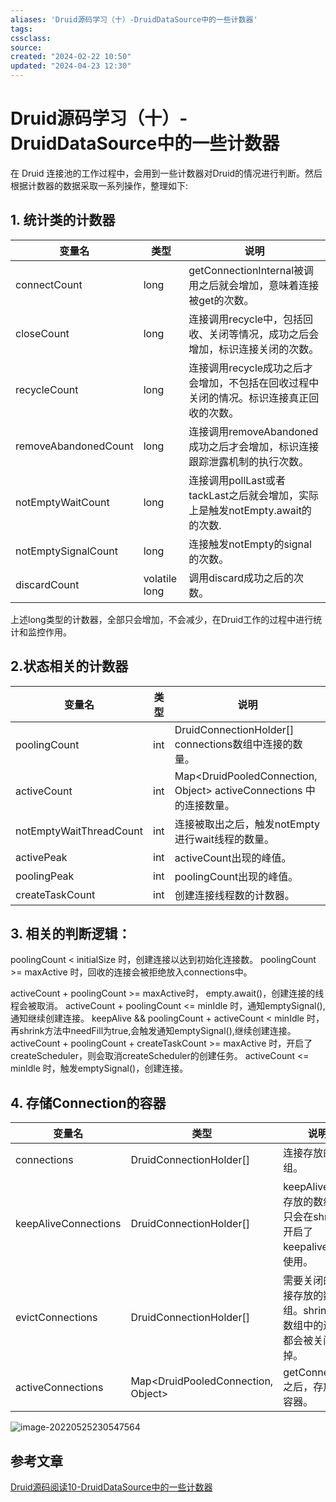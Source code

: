 ```yaml
---
aliases: 'Druid源码学习（十）-DruidDataSource中的一些计数器'
tags: 
cssclass:
source:
created: "2024-02-22 10:50"
updated: "2024-04-23 12:30"
---
```

# Druid源码学习（十）-DruidDataSource中的一些计数器

在 Druid 连接池的工作过程中，会用到一些计数器对Druid的情况进行判断。然后根据计数器的数据采取一系列操作，整理如下:

## 1. 统计类的计数器

| 变量名               | 类型          | 说明                                                         |
| -------------------- | ------------- | ------------------------------------------------------------ |
| connectCount         | long          | getConnectionInternal被调用之后就会增加，意味着连接被get的次数。 |
| closeCount           | long          | 连接调用recycle中，包括回收、关闭等情况，成功之后会增加，标识连接关闭的次数。 |
| recycleCount         | long          | 连接调用recycle成功之后才会增加，不包括在回收过程中关闭的情况。标识连接真正回收的次数。 |
| removeAbandonedCount | long          | 连接调用removeAbandoned成功之后才会增加，标识连接跟踪泄露机制的执行次数。 |
| notEmptyWaitCount    | long          | 连接调用pollLast或者tackLast之后就会增加，实际上是触发notEmpty.await的的次数. |
| notEmptySignalCount  | long          | 连接触发notEmpty的signal的次数。                             |
| discardCount         | volatile long | 调用discard成功之后的次数。                                  |

上述long类型的计数器，全部只会增加，不会减少，在Druid工作的过程中进行统计和监控作用。

## 2.状态相关的计数器

| 变量名                  | 类型 | 说明                                                         |
| ----------------------- | ---- | ------------------------------------------------------------ |
| poolingCount            | int  | DruidConnectionHolder[] connections数组中连接的数量。        |
| activeCount             | int  | Map<DruidPooledConnection, Object> activeConnections 中的连接数量。 |
| notEmptyWaitThreadCount | int  | 连接被取出之后，触发notEmpty进行wait线程的数量。             |
| activePeak              | int  | activeCount出现的峰值。                                      |
| poolingPeak             | int  | poolingCount出现的峰值。                                     |
| createTaskCount         | int  | 创建连接线程数的计数器。                                     |

## 3. 相关的判断逻辑：

poolingCount < initialSize 时，创建连接以达到初始化连接数。
poolingCount >= maxActive 时，回收的连接会被拒绝放入connections中。

activeCount + poolingCount >= maxActive时， empty.await()，创建连接的线程会被取消。
activeCount + poolingCount <= minIdle 时，通知emptySignal(),通知继续创建连接。
keepAlive && poolingCount + activeCount < minIdle 时，再shrink方法中needFill为true,会触发通知emptySignal(),继续创建连接。
activeCount + poolingCount + createTaskCount >= maxActive 时，开启了createScheduler，则会取消createScheduler的创建任务。
activeCount <= minIdle 时，触发emptySignal()，创建连接。

## 4. 存储Connection的容器

| 变量名               | 类型                               | 说明                                                         |
| -------------------- | ---------------------------------- | ------------------------------------------------------------ |
| connections          | DruidConnectionHolder[]            | 连接存放的数组。                                             |
| keepAliveConnections | DruidConnectionHolder[]            | keepAlive连接存放的数组。只会在shrink中开启了keepalive才会使用。 |
| evictConnections     | DruidConnectionHolder[]            | 需要关闭的连接存放的数组。shrink中该数组中的连接都会被关闭掉。 |
| activeConnections    | Map<DruidPooledConnection, Object> | getConnection之后，存放的容器。                              |

![image-20220525230547564](https://cdn.jsdelivr.net/gh/MrJackC/PicGoImages/other/202404231229574.png)

## 参考文章

[Druid源码阅读10-DruidDataSource中的一些计数器](https://blog.csdn.net/dhaibo1986/article/details/121430733?spm=1001.2014.3001.5502)